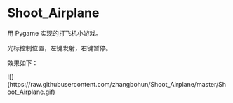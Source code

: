 # Shoot_Airplane
<p>用 Pygame 实现的打飞机小游戏。</p>
<p>光标控制位置，左键发射，右键暂停。</p>
<p>效果如下：</p>
![](https://raw.githubusercontent.com/zhangbohun/Shoot_Airplane/master/Shoot_Airplane.gif)

